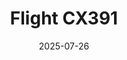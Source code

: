 ---
layout: photo-detail
title: "Flight CX391"
date: 2025-07-26
collection: photos
header:
  teaser: "https://kw-aviation.oss-cn-beijing.aliyuncs.com/25.7.26.CX391.jpg"
shooting_date: 2025-07-26
flight_number: "CX391"
airline: "Cathay Pacific"
origin_destination: "PEK-HKG"
registration_number: "B-KPD"
aircraft_type: "Boing B777-300"
livery: "One-World"
---